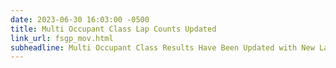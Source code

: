 ```yaml
---
date: 2023-06-30 16:03:00 -0500
title: Multi Occupant Class Lap Counts Updated
link_url: fsgp_mov.html
subheadline: Multi Occupant Class Results Have Been Updated with New Lap Counts.
---
```


